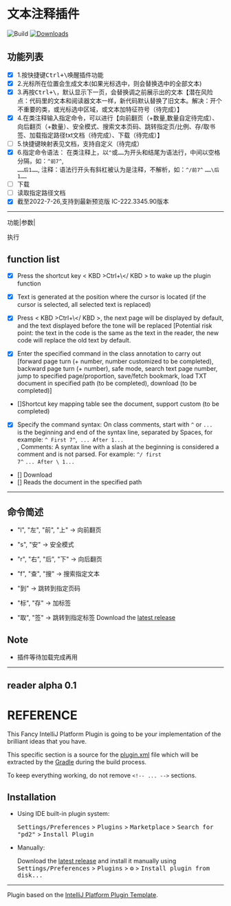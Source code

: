 # 文本注释插件

![Build](https://github.com/boheastill/pd2/workflows/Build/badge.svg)
[![Downloads](https://img.shields.io/jetbrains/plugin/d/PLUGIN_ID.svg)](https://plugins.jetbrains.com/plugin/PLUGIN_ID)

## 功能列表

- [x] 1.按快捷键<kbd>Ctrl+\\</kbd>唤醒插件功能
- [x] 2.光标所在位置会生成文本(如果光标选中，则会替换选中的全部文本)
- [x] 3.再按<kbd>Ctrl+\\</kbd>，默认显示下一页，会替换调之前展示出的文本【潜在风险点：代码里的文本和阅读器文本一样，新代码默认替换了旧文本。解决：开个不重要的类，或光标选中区域，或文本加特征符号（待完成）】
- [x] 4.在类注释输入指定命令，可以进行【向前翻页（+数量,数量自定待完成）、向后翻页（+数量）、安全模式、搜索文本页码、跳转指定页/比例、存/取书签、加载指定路径txt文档（待完成）、下载（待完成）】
- [ ] 5.快捷键映射表见文档，支持自定义（待完成）
- [x] 6.指定命令语法：
  在类注释上，以<code>^</code>或<code>……</code>为开头和结尾为语法行，中间以空格分隔，如：<code>^前7^</code>,<code>
  ……后1……</code>,
  注释：语法行开头有斜杠被认为是注释，不解析，如：<code>^/前7^</code> <code>……\后1……</code>
- [ ]  下载
- [ ]  读取指定路径文档
- [x] 截至2022-7-26,支持到最新预览版 IC-222.3345.90版本

- ---
功能|参数|

执行







## function list

- [x]  Press the shortcut key < KBD >Ctrl+\\</ KBD > to wake up the plugin function

- [x] Text is generated at the position where the cursor is located (if the cursor is selected, all selected text is
  replaced)
- [x]  Press < KBD >Ctrl+\\</ KBD >, the next page will be displayed by default, and the text displayed before the tone
  will be replaced [Potential risk point: the text in the code is the same as the text in the reader, the new code
  will replace the old text by default.
- [x] Enter the specified command in the class annotation to carry
  out [forward page turn (+ number, number customized to be completed), backward page turn (+ number), safe mode, search text page number, jump to specified page/proportion, save/fetch bookmark, load TXT document in specified path (to be completed), download (to be completed)]

- []Shortcut key mapping table see the document, support custom (to be completed)
- [x]  Specify the command syntax:
  On class comments, start with <code>^</code> or <code>... </code> is the beginning and end of the syntax line,
  separated by Spaces, for example: <code>^ First 7^</code>,<code>
  ... After 1... </code>,
  Comments: A syntax line with a slash at the beginning is considered a comment and is not parsed. For
  example: <code>^/ first 7^</code> <code>... After \ 1... </code>
- [] Download
- [] Reads the document in the specified path

---

## 命令简述

- "l", "左", "前", "上" -> 向前翻页

- "s", "安" -> 安全模式

- "r", "右", "后", "下" -> 向后翻页

- "f", "查", "搜" -> 搜索指定文本

- "到" -> 跳转到指定页码

- "标", "存" -> 加标签

- "取", "签" -> 跳转到指定标签
  Download the [latest release](https://github.com/boheastill/pd2/releases/latest)

## Note

- 插件等待加载完成再用

---
reader alpha 0.1
----------------

# REFERENCE

<!-- Plugin description -->
This Fancy IntelliJ Platform Plugin is going to be your implementation of the brilliant ideas that you have.

This specific section is a source for the [plugin.xml](/src/main/resources/META-INF/plugin.xml) file which will be
extracted by the [Gradle](/build.gradle.kts) during the build process.

To keep everything working, do not remove `<!-- ... -->` sections.
<!-- Plugin description end -->

## Installation

- Using IDE built-in plugin system:

  <kbd>Settings/Preferences</kbd> > <kbd>Plugins</kbd> > <kbd>Marketplace</kbd> > <kbd>Search for "pd2"</kbd> >
  <kbd>Install Plugin</kbd>

- Manually:

  Download the [latest release](https://github.com/boheastill/pd2/releases/latest) and install it manually using
  <kbd>Settings/Preferences</kbd> > <kbd>Plugins</kbd> > <kbd>⚙️</kbd> > <kbd>Install plugin from disk...</kbd>

---
Plugin based on the [IntelliJ Platform Plugin Template][template].

[template]: https://github.com/JetBrains/intellij-platform-plugin-template

